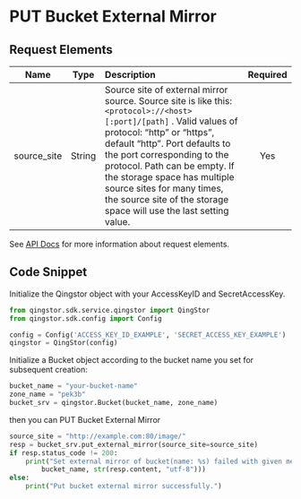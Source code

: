 # PUT Bucket External Mirror

## Request Elements

|    Name     |  Type  | Description                                                                                                                                                                                                                                                                                                                                                                          | Required |
| :---------: | :----: | :----------------------------------------------------------------------------------------------------------------------------------------------------------------------------------------------------------------------------------------------------------------------------------------------------------------------------------------------------------------------------------- | :------: |
| source_site | String | Source site of external mirror source. Source site is like this: `<protocol>://<host>[:port]/[path]` . Valid values of protocol: “http” or “https”, default “http”. Port defaults to the port corresponding to the protocol. Path can be empty. If the storage space has multiple source sites for many times, the source site of the storage space will use the last setting value. |   Yes    |

See [API Docs](https://docs.qingcloud.com/qingstor/api/bucket/external_mirror/put_external_mirror.html) for more information about request elements.

## Code Snippet

Initialize the Qingstor object with your AccessKeyID and SecretAccessKey.

```python
from qingstor.sdk.service.qingstor import QingStor
from qingstor.sdk.config import Config

config = Config('ACCESS_KEY_ID_EXAMPLE', 'SECRET_ACCESS_KEY_EXAMPLE')
qingstor = QingStor(config)
```

Initialize a Bucket object according to the bucket name you set for subsequent creation:

```python
bucket_name = "your-bucket-name"
zone_name = "pek3b"
bucket_srv = qingstor.Bucket(bucket_name, zone_name)
```

then you can PUT Bucket External Mirror

```python
source_site = "http://example.com:80/image/"
resp = bucket_srv.put_external_mirror(source_site=source_site)
if resp.status_code != 200:
    print("Set external mirror of bucket(name: %s) failed with given message: %s\n" % (
        bucket_name, str(resp.content, "utf-8")))
else:
    print("Put bucket external mirror successfully.")
```
